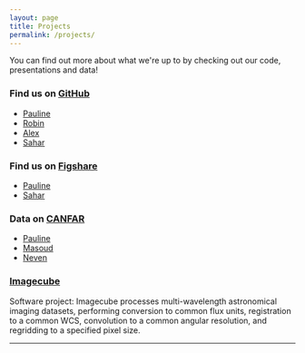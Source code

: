 ```yaml
---
layout: page
title: Projects
permalink: /projects/
---
```


You can find out more about what we're up to by checking out our code, presentations
and data!

### Find us on [GitHub](https://github.com/)

* [Pauline](https://github.com/PBarmby)
* [Robin](https://github.com/rarnason)
* [Alex](https://github.com/akiar)
* [Sahar](https://github.com/rahmanisahar)

### Find us on [Figshare](https://figshare.com/)

* [Pauline](https://figshare.com/authors/Pauline_Barmby/498323)
* [Sahar](https://figshare.com/authors/_/2804653)

### Data on [CANFAR](http://www.canfar.net/)

* [Pauline](http://www.canfar.phys.uvic.ca/vosui/#/pbarmby/)
* [Masoud](http://www.canfar.phys.uvic.ca/vosui/#/mrafiei)
* [Neven](http://www.canfar.phys.uvic.ca/vosui/#/nvulic)

### [Imagecube](https://github.com/sophiathl/imagecube) 
Software project: Imagecube processes multi-wavelength astronomical imaging datasets, performing conversion to common flux units, registration to a common WCS, convolution to a common angular resolution, and regridding to a specified pixel size.

***


